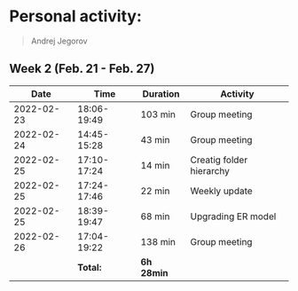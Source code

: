 # Personal activity:
> Andrej Jegorov

## Week 2 (Feb. 21 - Feb. 27)

| **Date**  | **Time**      | **Duration**  | **Activity** |
| --------  | ------------- | ------------  | ------------ |
| 2022-02-23 | 18:06-19:49 | 103 min | Group meeting |
| 2022-02-24 | 14:45-15:28 | 43 min | Group meeting |
| 2022-02-25 | 17:10-17:24 | 14 min | Creatig folder hierarchy |
| 2022-02-25 | 17:24-17:46 | 22 min | Weekly update |
| 2022-02-25 | 18:39-19:47 | 68 min | Upgrading ER model |
| 2022-02-26 | 17:04-19:22 | 138 min | Group meeting |
|  | **Total:** | **6h 28min** | |